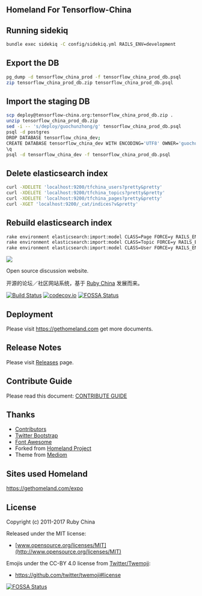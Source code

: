 Homeland For Tensorflow-China
--------

## Running sidekiq

```bash
bundle exec sidekiq -C config/sidekiq.yml RAILS_ENV=development
```

## Export the DB

```bash
pg_dump -d tensorflow_china_prod -f tensorflow_china_prod_db.psql
zip tensorflow_china_prod_db.zip tensorflow_china_prod_db.psql
```

## Import the staging DB

```bash
scp deploy@tensorflow-china.org:tensorflow_china_prod_db.zip .
unzip tensorflow_china_prod_db.zip
sed -i -- 's/deploy/guochunzhong/g' tensorflow_china_prod_db.psql
psql -d postgres
DROP DATABASE tensorflow_china_dev;
CREATE DATABASE tensorflow_china_dev WITH ENCODING='UTF8' OWNER='guochunzhong';
\q
psql -d tensorflow_china_dev -f tensorflow_china_prod_db.psql
```

## Delete elasticsearch index

```bash
curl -XDELETE 'localhost:9200/tfchina_users?pretty&pretty'
curl -XDELETE 'localhost:9200/tfchina_topics?pretty&pretty'
curl -XDELETE 'localhost:9200/tfchina_pages?pretty&pretty'
curl -XGET 'localhost:9200/_cat/indices?v&pretty' 
```

## Rebuild elasticsearch index

```bash
rake environment elasticsearch:import:model CLASS=Page FORCE=y RAILS_ENV=production
rake environment elasticsearch:import:model CLASS=Topic FORCE=y RAILS_ENV=production
rake environment elasticsearch:import:model CLASS=User FORCE=y RAILS_ENV=production
```

![](https://gethomeland.com/images/text-logo.svg)

Open source discussion website.

开源的论坛／社区网站系统，基于 [Ruby China](https://ruby-china.org) 发展而来。

[![Build Status](https://travis-ci.org/ruby-china/homeland.svg?branch=master)](https://travis-ci.org/ruby-china/homeland) [![codecov.io](https://codecov.io/github/ruby-china/homeland/coverage.svg?branch=master)](https://codecov.io/github/ruby-china/homeland?branch=master)
[![FOSSA Status](https://app.fossa.io/api/projects/git%2Bgithub.com%2Fruby-china%2Fhomeland.svg?type=shield)](https://app.fossa.io/projects/git%2Bgithub.com%2Fruby-china%2Fhomeland?ref=badge_shield)

## Deployment

Please visit https://gethomeland.com get more documents.

## Release Notes

Please visit [Releases](https://github.com/ruby-china/homeland/releases) page.

## Contribute Guide

Please read this document: [CONTRIBUTE GUIDE](https://github.com/ruby-china/homeland/blob/master/CONTRIBUTE.md)

## Thanks

* [Contributors](https://github.com/ruby-china/homeland/contributors)
* [Twitter Bootstrap](https://twitter.github.com/bootstrap)
* [Font Awesome](http://fortawesome.github.io/Font-Awesome/icons/)
* Forked from [Homeland Project](https://github.com/huacnlee/homeland)
* Theme from [Mediom](https://github.com/huacnlee/mediom)

## Sites used Homeland

https://gethomeland.com/expo

## License

Copyright (c) 2011-2017 Ruby China

Released under the MIT license:

* [www.opensource.org/licenses/MIT](http://www.opensource.org/licenses/MIT)

Emojis under the CC-BY 4.0 license from [Twitter/Twemoji][twemoji]:

* https://github.com/twitter/twemoji#license

[twemoji]: https://github.com/twitter/twemoji


[![FOSSA Status](https://app.fossa.io/api/projects/git%2Bgithub.com%2Fruby-china%2Fhomeland.svg?type=large)](https://app.fossa.io/projects/git%2Bgithub.com%2Fruby-china%2Fhomeland?ref=badge_large)